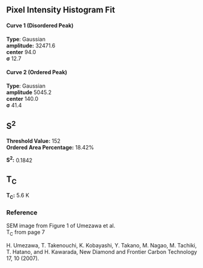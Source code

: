 ## Pixel Intensity Histogram Fit

#### Curve 1 (Disordered Peak)
**Type**: Gaussian\
**amplitude:** 32471.6\
**center** 94.0\
**σ** 12.7


#### Curve 2 (Ordered Peak)
**Type**: Gaussian\
**amplitude** 5045.2\
**center** 140.0\
**σ** 41.4


## S<sup>2</sup>

**Threshold Value:** 152\
**Ordered Area Percentage:** 18.42%


**S<sup>2</sup>:** 0.1842

## T<sub>C</sub>
**T<sub>C</sub>:** 5.6 K


### Reference
SEM image from Figure 1 of Umezawa et al.\
T<sub>C</sub> from page 7


H. Umezawa, T. Takenouchi, K. Kobayashi, Y. Takano, M. Nagao, M. Tachiki, T. Hatano, and H. Kawarada, New Diamond and Frontier Carbon Technology 17, 10 (2007).
